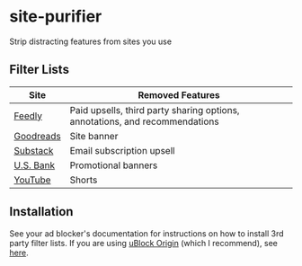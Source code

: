 # site-purifier
Strip distracting features from sites you use

## Filter Lists
| Site      | Removed Features |
| --------- | ---------------- |
| [Feedly](filter-lists/feedly-purifier.txt)    | Paid upsells, third party sharing options, annotations, and recommendations |
| [Goodreads](filter-lists/goodreads-purifier.txt) | Site banner |
| [Substack](filter-lists/substack-purifier.txt) | Email subscription upsell |
| [U.S. Bank](filter-lists/usbank-purifier.txt) | Promotional banners |
| [YouTube](filter-lists/youtube-purifier.txt) | Shorts |

## Installation
See your ad blocker's documentation for instructions on how to install 3rd party filter lists. If you are using [uBlock Origin](https://ublockorigin.com/) (which I recommend), see [here](https://github.com/gorhill/uBlock/wiki/Dashboard:-Filter-lists#3rd-party-filter-lists).